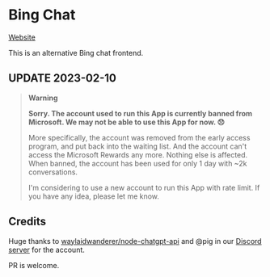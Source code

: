 # Bing Chat

[Website](https://bing-chat.vercel.app/)

This is an alternative Bing chat frontend.

## UPDATE 2023-02-10

> **Warning**
>
> **Sorry. The account used to run this App is currently banned from Microsoft. We may not be able to use this App for now. 😞**
>
> More specifically, the account was removed from the early access program, and put back into the waiting list. And the account can't access the Microsoft Rewards any more. Nothing else is affected. When banned, the account has been used for only 1 day with ~2k conversations.
>
> I'm considering to use a new account to run this App with rate limit. If you have any idea, please let me know.

## Credits

Huge thanks to [waylaidwanderer/node-chatgpt-api](https://github.com/waylaidwanderer/node-chatgpt-api) and @pig in our [Discord server](https://discord.gg/rxn2mzWaBK) for the account.

PR is welcome.
